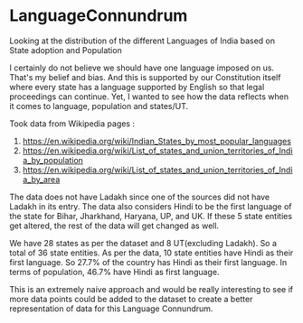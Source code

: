 # LanguageConnundrum
Looking at the distribution of the different Languages of India based on State adoption and Population


I certainly do not believe we should have one language imposed on us. That's my belief and bias. And this is supported by our Constitution itself where every state has a language supported by English so that legal proceedings can continue. Yet, I wanted to see how the data reflects when it comes to language, population and states/UT.  

Took data from Wikipedia pages : 
1) https://en.wikipedia.org/wiki/Indian_States_by_most_popular_languages
2) https://en.wikipedia.org/wiki/List_of_states_and_union_territories_of_India_by_population
3) https://en.wikipedia.org/wiki/List_of_states_and_union_territories_of_India_by_area

The data does not have Ladakh since one of the sources did not have Ladakh in its entry. The data also considers Hindi to be the first language of the state for Bihar, Jharkhand, Haryana, UP, and UK. If these 5 state entities get altered, the rest of the data will get changed as well. 

We have 28 states as per the dataset and 8 UT(excluding Ladakh). So a total of 36 state entities. As per the data, 10 state entities have Hindi as their first language. So 27.7% of the country has Hindi as their first language.  In terms of population, 46.7%  have Hindi as first language.

This is an extremely naive approach and would be really interesting to see if more data points could be added to the dataset to create a better representation of data for this Language Connundrum.
